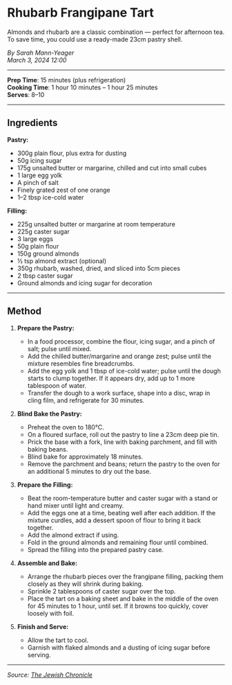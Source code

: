 # Rhubarb Frangipane Tart

Almonds and rhubarb are a classic combination — perfect for afternoon tea. To save time, you could use a ready-made 23cm pastry shell.

*By Sarah Mann-Yeager*  
*March 3, 2024 12:00*

---

**Prep Time**: 15 minutes (plus refrigeration)  
**Cooking Time**: 1 hour 10 minutes – 1 hour 25 minutes  
**Serves**: 8–10

---

## Ingredients

**Pastry:**

- 300g plain flour, plus extra for dusting
- 50g icing sugar
- 175g unsalted butter or margarine, chilled and cut into small cubes
- 1 large egg yolk
- A pinch of salt
- Finely grated zest of one orange
- 1–2 tbsp ice-cold water

**Filling:**

- 225g unsalted butter or margarine at room temperature
- 225g caster sugar
- 3 large eggs
- 50g plain flour
- 150g ground almonds
- ½ tsp almond extract (optional)
- 350g rhubarb, washed, dried, and sliced into 5cm pieces
- 2 tbsp caster sugar
- Ground almonds and icing sugar for decoration

---

## Method

1. **Prepare the Pastry:**
   - In a food processor, combine the flour, icing sugar, and a pinch of salt; pulse until mixed.
   - Add the chilled butter/margarine and orange zest; pulse until the mixture resembles fine breadcrumbs.
   - Add the egg yolk and 1 tbsp of ice-cold water; pulse until the dough starts to clump together. If it appears dry, add up to 1 more tablespoon of water.
   - Transfer the dough to a work surface, shape into a disc, wrap in cling film, and refrigerate for 30 minutes.

2. **Blind Bake the Pastry:**
   - Preheat the oven to 180°C.
   - On a floured surface, roll out the pastry to line a 23cm deep pie tin.
   - Prick the base with a fork, line with baking parchment, and fill with baking beans.
   - Blind bake for approximately 18 minutes.
   - Remove the parchment and beans; return the pastry to the oven for an additional 5 minutes to dry out the base.

3. **Prepare the Filling:**
   - Beat the room-temperature butter and caster sugar with a stand or hand mixer until light and creamy.
   - Add the eggs one at a time, beating well after each addition. If the mixture curdles, add a dessert spoon of flour to bring it back together.
   - Add the almond extract if using.
   - Fold in the ground almonds and remaining flour until combined.
   - Spread the filling into the prepared pastry case.

4. **Assemble and Bake:**
   - Arrange the rhubarb pieces over the frangipane filling, packing them closely as they will shrink during baking.
   - Sprinkle 2 tablespoons of caster sugar over the top.
   - Place the tart on a baking sheet and bake in the middle of the oven for 45 minutes to 1 hour, until set. If it browns too quickly, cover loosely with foil.

5. **Finish and Serve:**
   - Allow the tart to cool.
   - Garnish with flaked almonds and a dusting of icing sugar before serving.

---

*Source: [The Jewish Chronicle](https://www.thejc.com/lets-eat/recipe/rhubarb-frangipane-tart-mp8leau4)*